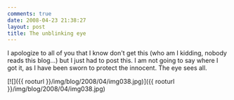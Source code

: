 ```yaml
---
comments: true
date: 2008-04-23 21:38:27
layout: post
title: The unblinking eye
---
```


I apologize to all of you that I know don't get this (who am I kidding, nobody reads this blog...) but I just had to post this. I am not going to say where I got it, as I have been sworn to protect the innocent. The eye sees all.

[![]({{ rooturl }}/img/blog/2008/04/img038.jpg)]({{ rooturl }}/img/blog/2008/04/img038.jpg)
